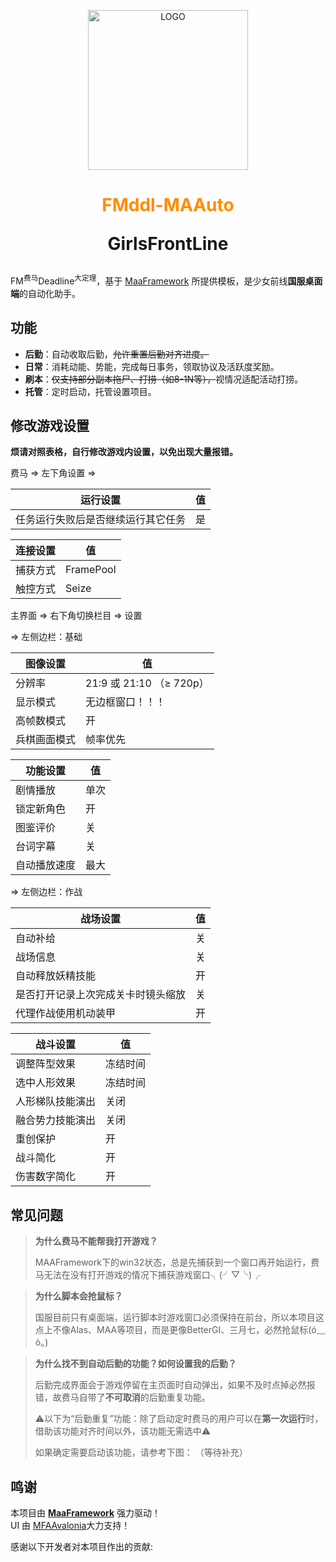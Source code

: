 <!-- markdownlint-disable MD033 MD041 -->
<p align="center">
  <img alt="LOGO" src="./assets/images/logo/FMddl-logo_1280×1280.png" width="256" height="256" />
</p>

<div align="center">

# <font color="#FF8C00">**FMddl-MAA**uto</font><p>GirlsFrontLine

</div>

FM<sup>费马</sup>Deadline<sup>大定理</sup>，基于 [MaaFramework](https://github.com/MaaXYZ/MaaFramework) 所提供模板，是少女前线**国服桌面端**的自动化助手。

## 功能

- **后勤**：自动收取后勤，~~允许重置后勤对齐进度。~~
- **日常**：消耗动能、势能，完成每日事务，领取协议及活跃度奖励。
- **刷本**：~~仅支持部分副本拖尸、打捞（如8-1N等），~~视情况适配活动打捞。
- **托管**：定时启动，托管设置项目。

## 修改游戏设置

**烦请对照表格，自行修改游戏内设置，以免出现大量报错。**

费马 => 左下角设置 =>

| 运行设置                            | 值   |
| ----------------------------------- | ---- |
| 任务运行失败后是否继续运行其它任务    | 是 |

| 连接设置                            | 值   |
| ----------------------------------- | ---- |
| 捕获方式                             | FramePool |
| 触控方式                             |  Seize  |

主界面 => 右下角切换栏目 => 设置

=> 左侧边栏：基础

| 图像设置                            | 值   |
| ----------------------------------- | ---- |
| 分辨率                               | 21:9 或 21:10 （≥ 720p） |
| 显示模式                             | 无边框窗口！！！ |
| 高帧数模式                           | 开 |
| 兵棋画面模式                         | 帧率优先 |

| 功能设置                            | 值   |
| ----------------------------------- | ---- |
| 剧情播放                            | 单次 |
| 锁定新角色                          | 开 |
| 图鉴评价                            | 关 |
| 台词字幕                            | 关 |
| 自动播放速度                        | 最大 |

=> 左侧边栏：作战

| 战场设置                            | 值   |
| ----------------------------------- | ---- |
| 自动补给                            | 关 |
| 战场信息                            | 关 |
| 自动释放妖精技能                     | 开 |
| 是否打开记录上次完成关卡时镜头缩放    | 关 |
| 代理作战使用机动装甲                 | 开 |

| 战斗设置                            | 值   |
| ----------------------------------- | ---- |
| 调整阵型效果                        | 冻结时间 |
| 选中人形效果                        | 冻结时间 |
| 人形梯队技能演出                    | 关闭 |
| 融合势力技能演出                    | 关闭 |
| 重创保护                            | 开 |
| 战斗简化                            | 开 |
| 伤害数字简化                        | 开 |

## 常见问题

> **为什么费马不能帮我打开游戏？**<p>
MAAFramework下的win32状态，总是先捕获到一个窗口再开始运行，费马无法在没有打开游戏的情况下捕获游戏窗口╮(╯▽╰)╭

> **为什么脚本会抢鼠标？**<p>
国服目前只有桌面端，运行脚本时游戏窗口必须保持在前台，所以本项目这点上不像Alas、MAA等项目，而是更像BetterGI、三月七，必然抢鼠标(ó﹏ò｡)

> **为什么找不到自动后勤的功能？如何设置我的后勤？**<p>
后勤完成界面会于游戏停留在主页面时自动弹出，如果不及时点掉必然报错，故费马自带了**不可取消**的后勤重复功能。<p>
⚠️以下为“后勤重复”功能：除了启动定时费马的用户可以在**第一次运行**时，借助该功能对齐时间以外，该功能无需选中⚠️<p>
如果确定需要启动该功能，请参考下图：
（等待补充）

## 鸣谢

本项目由 **[MaaFramework](https://github.com/MaaXYZ/MaaFramework)** 强力驱动！  
UI 由 [MFAAvalonia](https://github.com/SweetSmellFox/MFAAvalonia)大力支持！

感谢以下开发者对本项目作出的贡献: